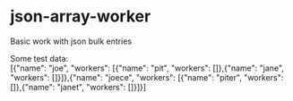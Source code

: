 # json-array-worker
Basic work with json bulk entries  
  
Some test data:  
[{"name": "joe", "workers": [{"name": "pit", "workers": []},{"name": "jane", "workers": []}]},{"name": "joece", "workers": [{"name": "piter", "workers": []},{"name": "janet", "workers": []}]}]
